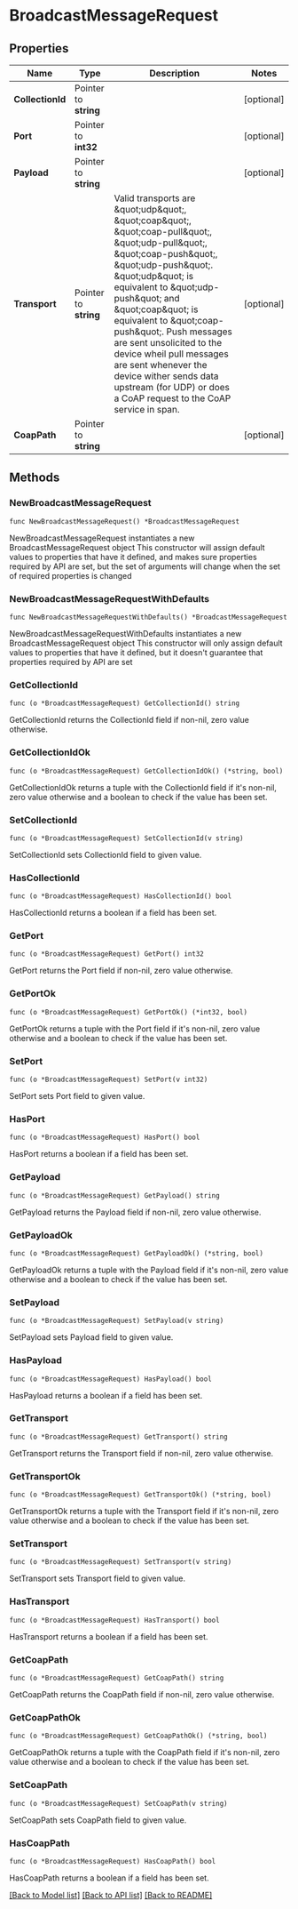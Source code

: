 # BroadcastMessageRequest

## Properties

Name | Type | Description | Notes
------------ | ------------- | ------------- | -------------
**CollectionId** | Pointer to **string** |  | [optional] 
**Port** | Pointer to **int32** |  | [optional] 
**Payload** | Pointer to **string** |  | [optional] 
**Transport** | Pointer to **string** | Valid transports are \&quot;udp\&quot;, \&quot;coap\&quot;, \&quot;coap-pull\&quot;, \&quot;udp-pull\&quot;, \&quot;coap-push\&quot;, \&quot;udp-push\&quot;. \&quot;udp\&quot; is equivalent to \&quot;udp-push\&quot; and \&quot;coap\&quot; is equivalent to \&quot;coap-push\&quot;. Push messages are sent unsolicited to the device wheil pull messages are sent whenever the device wither sends data upstream (for UDP) or does a CoAP request to the CoAP service in span. | [optional] 
**CoapPath** | Pointer to **string** |  | [optional] 

## Methods

### NewBroadcastMessageRequest

`func NewBroadcastMessageRequest() *BroadcastMessageRequest`

NewBroadcastMessageRequest instantiates a new BroadcastMessageRequest object
This constructor will assign default values to properties that have it defined,
and makes sure properties required by API are set, but the set of arguments
will change when the set of required properties is changed

### NewBroadcastMessageRequestWithDefaults

`func NewBroadcastMessageRequestWithDefaults() *BroadcastMessageRequest`

NewBroadcastMessageRequestWithDefaults instantiates a new BroadcastMessageRequest object
This constructor will only assign default values to properties that have it defined,
but it doesn't guarantee that properties required by API are set

### GetCollectionId

`func (o *BroadcastMessageRequest) GetCollectionId() string`

GetCollectionId returns the CollectionId field if non-nil, zero value otherwise.

### GetCollectionIdOk

`func (o *BroadcastMessageRequest) GetCollectionIdOk() (*string, bool)`

GetCollectionIdOk returns a tuple with the CollectionId field if it's non-nil, zero value otherwise
and a boolean to check if the value has been set.

### SetCollectionId

`func (o *BroadcastMessageRequest) SetCollectionId(v string)`

SetCollectionId sets CollectionId field to given value.

### HasCollectionId

`func (o *BroadcastMessageRequest) HasCollectionId() bool`

HasCollectionId returns a boolean if a field has been set.

### GetPort

`func (o *BroadcastMessageRequest) GetPort() int32`

GetPort returns the Port field if non-nil, zero value otherwise.

### GetPortOk

`func (o *BroadcastMessageRequest) GetPortOk() (*int32, bool)`

GetPortOk returns a tuple with the Port field if it's non-nil, zero value otherwise
and a boolean to check if the value has been set.

### SetPort

`func (o *BroadcastMessageRequest) SetPort(v int32)`

SetPort sets Port field to given value.

### HasPort

`func (o *BroadcastMessageRequest) HasPort() bool`

HasPort returns a boolean if a field has been set.

### GetPayload

`func (o *BroadcastMessageRequest) GetPayload() string`

GetPayload returns the Payload field if non-nil, zero value otherwise.

### GetPayloadOk

`func (o *BroadcastMessageRequest) GetPayloadOk() (*string, bool)`

GetPayloadOk returns a tuple with the Payload field if it's non-nil, zero value otherwise
and a boolean to check if the value has been set.

### SetPayload

`func (o *BroadcastMessageRequest) SetPayload(v string)`

SetPayload sets Payload field to given value.

### HasPayload

`func (o *BroadcastMessageRequest) HasPayload() bool`

HasPayload returns a boolean if a field has been set.

### GetTransport

`func (o *BroadcastMessageRequest) GetTransport() string`

GetTransport returns the Transport field if non-nil, zero value otherwise.

### GetTransportOk

`func (o *BroadcastMessageRequest) GetTransportOk() (*string, bool)`

GetTransportOk returns a tuple with the Transport field if it's non-nil, zero value otherwise
and a boolean to check if the value has been set.

### SetTransport

`func (o *BroadcastMessageRequest) SetTransport(v string)`

SetTransport sets Transport field to given value.

### HasTransport

`func (o *BroadcastMessageRequest) HasTransport() bool`

HasTransport returns a boolean if a field has been set.

### GetCoapPath

`func (o *BroadcastMessageRequest) GetCoapPath() string`

GetCoapPath returns the CoapPath field if non-nil, zero value otherwise.

### GetCoapPathOk

`func (o *BroadcastMessageRequest) GetCoapPathOk() (*string, bool)`

GetCoapPathOk returns a tuple with the CoapPath field if it's non-nil, zero value otherwise
and a boolean to check if the value has been set.

### SetCoapPath

`func (o *BroadcastMessageRequest) SetCoapPath(v string)`

SetCoapPath sets CoapPath field to given value.

### HasCoapPath

`func (o *BroadcastMessageRequest) HasCoapPath() bool`

HasCoapPath returns a boolean if a field has been set.


[[Back to Model list]](../README.md#documentation-for-models) [[Back to API list]](../README.md#documentation-for-api-endpoints) [[Back to README]](../README.md)


